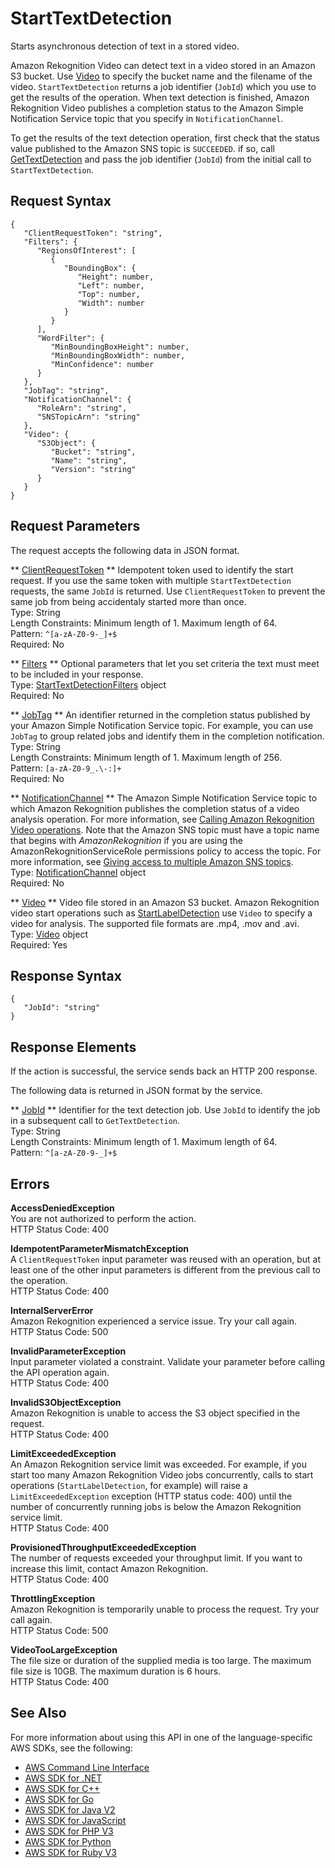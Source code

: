 # StartTextDetection<a name="API_StartTextDetection"></a>

Starts asynchronous detection of text in a stored video\.

Amazon Rekognition Video can detect text in a video stored in an Amazon S3 bucket\. Use [Video](API_Video.md) to specify the bucket name and the filename of the video\. `StartTextDetection` returns a job identifier \(`JobId`\) which you use to get the results of the operation\. When text detection is finished, Amazon Rekognition Video publishes a completion status to the Amazon Simple Notification Service topic that you specify in `NotificationChannel`\.

To get the results of the text detection operation, first check that the status value published to the Amazon SNS topic is `SUCCEEDED`\. if so, call [GetTextDetection](API_GetTextDetection.md) and pass the job identifier \(`JobId`\) from the initial call to `StartTextDetection`\. 

## Request Syntax<a name="API_StartTextDetection_RequestSyntax"></a>

```
{
   "ClientRequestToken": "string",
   "Filters": { 
      "RegionsOfInterest": [ 
         { 
            "BoundingBox": { 
               "Height": number,
               "Left": number,
               "Top": number,
               "Width": number
            }
         }
      ],
      "WordFilter": { 
         "MinBoundingBoxHeight": number,
         "MinBoundingBoxWidth": number,
         "MinConfidence": number
      }
   },
   "JobTag": "string",
   "NotificationChannel": { 
      "RoleArn": "string",
      "SNSTopicArn": "string"
   },
   "Video": { 
      "S3Object": { 
         "Bucket": "string",
         "Name": "string",
         "Version": "string"
      }
   }
}
```

## Request Parameters<a name="API_StartTextDetection_RequestParameters"></a>

The request accepts the following data in JSON format\.

 ** [ClientRequestToken](#API_StartTextDetection_RequestSyntax) **   <a name="rekognition-StartTextDetection-request-ClientRequestToken"></a>
Idempotent token used to identify the start request\. If you use the same token with multiple `StartTextDetection` requests, the same `JobId` is returned\. Use `ClientRequestToken` to prevent the same job from being accidentaly started more than once\.  
Type: String  
Length Constraints: Minimum length of 1\. Maximum length of 64\.  
Pattern: `^[a-zA-Z0-9-_]+$`   
Required: No

 ** [Filters](#API_StartTextDetection_RequestSyntax) **   <a name="rekognition-StartTextDetection-request-Filters"></a>
Optional parameters that let you set criteria the text must meet to be included in your response\.  
Type: [StartTextDetectionFilters](API_StartTextDetectionFilters.md) object  
Required: No

 ** [JobTag](#API_StartTextDetection_RequestSyntax) **   <a name="rekognition-StartTextDetection-request-JobTag"></a>
An identifier returned in the completion status published by your Amazon Simple Notification Service topic\. For example, you can use `JobTag` to group related jobs and identify them in the completion notification\.  
Type: String  
Length Constraints: Minimum length of 1\. Maximum length of 256\.  
Pattern: `[a-zA-Z0-9_.\-:]+`   
Required: No

 ** [NotificationChannel](#API_StartTextDetection_RequestSyntax) **   <a name="rekognition-StartTextDetection-request-NotificationChannel"></a>
The Amazon Simple Notification Service topic to which Amazon Rekognition publishes the completion status of a video analysis operation\. For more information, see [Calling Amazon Rekognition Video operations](api-video.md)\. Note that the Amazon SNS topic must have a topic name that begins with *AmazonRekognition* if you are using the AmazonRekognitionServiceRole permissions policy to access the topic\. For more information, see [Giving access to multiple Amazon SNS topics](https://docs.aws.amazon.com/rekognition/latest/dg/api-video-roles.html#api-video-roles-all-topics)\.  
Type: [NotificationChannel](API_NotificationChannel.md) object  
Required: No

 ** [Video](#API_StartTextDetection_RequestSyntax) **   <a name="rekognition-StartTextDetection-request-Video"></a>
Video file stored in an Amazon S3 bucket\. Amazon Rekognition video start operations such as [StartLabelDetection](API_StartLabelDetection.md) use `Video` to specify a video for analysis\. The supported file formats are \.mp4, \.mov and \.avi\.  
Type: [Video](API_Video.md) object  
Required: Yes

## Response Syntax<a name="API_StartTextDetection_ResponseSyntax"></a>

```
{
   "JobId": "string"
}
```

## Response Elements<a name="API_StartTextDetection_ResponseElements"></a>

If the action is successful, the service sends back an HTTP 200 response\.

The following data is returned in JSON format by the service\.

 ** [JobId](#API_StartTextDetection_ResponseSyntax) **   <a name="rekognition-StartTextDetection-response-JobId"></a>
Identifier for the text detection job\. Use `JobId` to identify the job in a subsequent call to `GetTextDetection`\.  
Type: String  
Length Constraints: Minimum length of 1\. Maximum length of 64\.  
Pattern: `^[a-zA-Z0-9-_]+$` 

## Errors<a name="API_StartTextDetection_Errors"></a>

 **AccessDeniedException**   
You are not authorized to perform the action\.  
HTTP Status Code: 400

 **IdempotentParameterMismatchException**   
A `ClientRequestToken` input parameter was reused with an operation, but at least one of the other input parameters is different from the previous call to the operation\.  
HTTP Status Code: 400

 **InternalServerError**   
Amazon Rekognition experienced a service issue\. Try your call again\.  
HTTP Status Code: 500

 **InvalidParameterException**   
Input parameter violated a constraint\. Validate your parameter before calling the API operation again\.  
HTTP Status Code: 400

 **InvalidS3ObjectException**   
Amazon Rekognition is unable to access the S3 object specified in the request\.  
HTTP Status Code: 400

 **LimitExceededException**   
An Amazon Rekognition service limit was exceeded\. For example, if you start too many Amazon Rekognition Video jobs concurrently, calls to start operations \(`StartLabelDetection`, for example\) will raise a `LimitExceededException` exception \(HTTP status code: 400\) until the number of concurrently running jobs is below the Amazon Rekognition service limit\.   
HTTP Status Code: 400

 **ProvisionedThroughputExceededException**   
The number of requests exceeded your throughput limit\. If you want to increase this limit, contact Amazon Rekognition\.  
HTTP Status Code: 400

 **ThrottlingException**   
Amazon Rekognition is temporarily unable to process the request\. Try your call again\.  
HTTP Status Code: 500

 **VideoTooLargeException**   
The file size or duration of the supplied media is too large\. The maximum file size is 10GB\. The maximum duration is 6 hours\.   
HTTP Status Code: 400

## See Also<a name="API_StartTextDetection_SeeAlso"></a>

For more information about using this API in one of the language\-specific AWS SDKs, see the following:
+  [AWS Command Line Interface](https://docs.aws.amazon.com/goto/aws-cli/rekognition-2016-06-27/StartTextDetection) 
+  [AWS SDK for \.NET](https://docs.aws.amazon.com/goto/DotNetSDKV3/rekognition-2016-06-27/StartTextDetection) 
+  [AWS SDK for C\+\+](https://docs.aws.amazon.com/goto/SdkForCpp/rekognition-2016-06-27/StartTextDetection) 
+  [AWS SDK for Go](https://docs.aws.amazon.com/goto/SdkForGoV1/rekognition-2016-06-27/StartTextDetection) 
+  [AWS SDK for Java V2](https://docs.aws.amazon.com/goto/SdkForJavaV2/rekognition-2016-06-27/StartTextDetection) 
+  [AWS SDK for JavaScript](https://docs.aws.amazon.com/goto/AWSJavaScriptSDK/rekognition-2016-06-27/StartTextDetection) 
+  [AWS SDK for PHP V3](https://docs.aws.amazon.com/goto/SdkForPHPV3/rekognition-2016-06-27/StartTextDetection) 
+  [AWS SDK for Python](https://docs.aws.amazon.com/goto/boto3/rekognition-2016-06-27/StartTextDetection) 
+  [AWS SDK for Ruby V3](https://docs.aws.amazon.com/goto/SdkForRubyV3/rekognition-2016-06-27/StartTextDetection) 